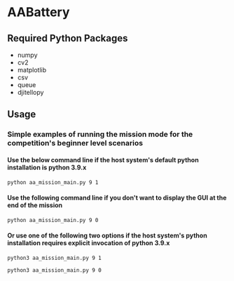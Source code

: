 # AABattery

## Required Python Packages

- numpy
- cv2
- matplotlib
- csv 
- queue
- djitellopy


## Usage

### Simple examples of running the mission mode for the competition's beginner level scenarios

#### Use the below command line if the host system's default python installation is python 3.9.x
```
python aa_mission_main.py 9 1
```
#### Use the following command line if you don't want to display the GUI at the end of the mission
```
python aa_mission_main.py 9 0
```

#### Or use one of the following two options if the host system's python installation requires explicit invocation of python 3.9.x
```
python3 aa_mission_main.py 9 1
```

```
python3 aa_mission_main.py 9 0
```

